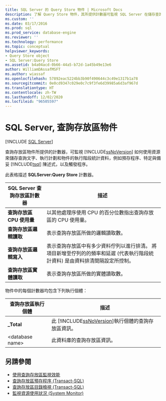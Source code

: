 ```yaml
---
title: SQL Server 的 Query Store 物件 | Microsoft Docs
description: 了解 Query Store 物件，其所提供計數器可監視 SQL Server 在儲存查詢文字、執行計畫和執行階段統計資料時的資源使用狀況。
ms.custom: ''
ms.date: 03/17/2016
ms.prod: sql
ms.prod_service: database-engine
ms.reviewer: ''
ms.technology: performance
ms.topic: conceptual
helpviewer_keywords:
- Query Store object
- SQL Server:Query Store
ms.assetid: b4a04acd-0b66-44a5-b72d-1a45b49e13e6
author: WilliamDAssafMSFT
ms.author: wiassaf
ms.openlocfilehash: 57892eac5224bb3b90f490644c3c49e1317b1a78
ms.sourcegitcommit: 0e0cd9347c029e0c7c9f3fe6d39985a6d3af967d
ms.translationtype: HT
ms.contentlocale: zh-TW
ms.lasthandoff: 12/02/2020
ms.locfileid: "96505597"
---
```

# <a name="sql-server-query-store-object"></a>SQL Server, 查詢存放區物件

 [!INCLUDE [SQL Server](../../includes/applies-to-version/sqlserver.md)]

查詢存放區物件所提供的計數器，可監視 [!INCLUDE[ssNoVersion](../../includes/ssnoversion-md.md)] 如何使用資源來儲存查詢文字、執行計劃和物件的執行階段統計資料，例如預存程序、特定與備妥 [!INCLUDE[tsql](../../includes/tsql-md.md)] 陳述式，以及觸發程序。  
  
此表格描述 **SQLServer:Query Store** 計數器。  
  
|SQL Server 查詢存放區計數器|描述|  
|-------------------------------------|-----------------|  
|**查詢存放區 CPU 使用量**|以其他處理序使用 CPU 的百分位數指出查詢存放區的 CPU 使用量。|  
|**查詢存放區邏輯讀取**|表示查詢存放區所做的邏輯讀取數。|  
|**查詢存放區邏輯寫入**|表示查詢存放區中有多少資料佇列以進行排清。 將項目新增至佇列的的頻率和延遲 (代表執行階段統計資料) 是由資料排清間隔設定所控制。|  
|**查詢存放區實體讀取**|表示查詢存放區所做的實體讀取數。|  
  
 物件中的每個計數器均包含下列執行個體：  
  
|查詢存放區執行個體|描述|  
|--------------------------|-----------------|  
|**_Total**|此 [!INCLUDE[ssNoVersion](../../includes/ssnoversion-md.md)]執行個體的查詢存放區資訊。|  
|\<database name>|此資料庫的查詢存放區資訊。|  
  
## <a name="see-also"></a>另請參閱  

- [使用查詢存放區監視效能](../../relational-databases/performance/monitoring-performance-by-using-the-query-store.md)
- [查詢存放區預存程序 &#40;Transact-SQL&#41;](../../relational-databases/system-stored-procedures/query-store-stored-procedures-transact-sql.md)
- [查詢存放區目錄檢視 &#40;Transact-SQL&#41;](../../relational-databases/system-catalog-views/query-store-catalog-views-transact-sql.md)
- [監視資源使用狀況 &#40;System Monitor&#41;](../../relational-databases/performance-monitor/monitor-resource-usage-system-monitor.md)  

